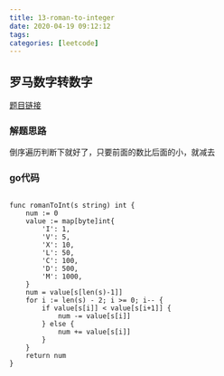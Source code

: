 ```yaml
---
title: 13-roman-to-integer
date: 2020-04-19 09:12:12
tags: 
categories: [leetcode]
---
```



## 罗马数字转数字

[题目链接](https://leetcode-cn.com/problems/roman-to-integer/) 

### 解题思路
倒序遍历判断下就好了，只要前面的数比后面的小，就减去

### go代码

```golang

func romanToInt(s string) int {
	num := 0
	value := map[byte]int{
		'I': 1,
		'V': 5,
		'X': 10,
		'L': 50,
		'C': 100,
		'D': 500,
		'M': 1000,
	}
	num = value[s[len(s)-1]]
	for i := len(s) - 2; i >= 0; i-- {
		if value[s[i]] < value[s[i+1]] {
			num -= value[s[i]]
		} else {
			num += value[s[i]]
		}
	}
	return num
}

```
